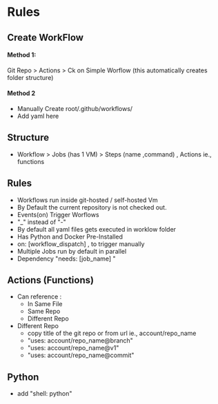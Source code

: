 # Rules
## Create WorkFlow
#### Method 1:
Git Repo > Actions > Ck on Simple Worflow (this automatically creates folder structure)

#### Method 2
- Manually Create root/.github/workflows/
- Add yaml here 

## Structure 
- Workflow > Jobs (has 1 VM) >  Steps (name ,command) ,  Actions ie., functions

## Rules
- Workflows run inside git-hosted / self-hosted Vm
- By Default the current repository is not checked out.
- Events(on) Trigger Worflows
-  "_" instead of "-"
- By default all yaml files gets executed in worklow folder
- Has Python and Docker Pre-Installed 
- on: [workflow_dispatch] , to trigger manually 
- Multiple Jobs run by default in parallel
- Dependency "needs: [job_name] "

## Actions (Functions)
  - Can reference :
    - In Same File
    - Same Repo
    - Different Repo
  - Different Repo  
    - copy title of the git repo or from url ie., account/repo_name
    - "uses: account/repo_name@branch"
    - "uses: account/repo_name@v1"
    - "uses: account/repo_name@commit"

## Python
- add "shell: python"

